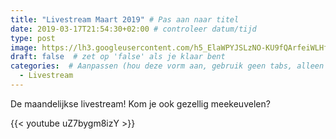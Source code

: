 ```yaml
---
title: "Livestream Maart 2019" # Pas aan naar titel
date: 2019-03-17T21:54:30+02:00 # controleer datum/tijd
type: post
image: https://lh3.googleusercontent.com/h5_ElaWPYJSLzNO-KU9fQArfeiWLHfqXsb4uZ1Udl2vocDcgW2drwPqrC1R-N3L1UkPBMcDLgKCsgC6y0G26PWoSkmz27zlX34BIXRdo_KQBEu59QOYjVOj8lbJ3SuL016e-jr8PrijRuLsHmyToxlfftmxLGra6EbNGcOir06UOGEAWu6DXw-aRBLUazSuFhfVOqFB4rJTvx_MrSsOavQpFEcJR3KOLHajJBwsqjZVC0MGOtaX1IAnKFmj82kyQM_rBUkSqRWEEIvvYzkfCT7WmD2wPHuRK_O7VsszUBr9i5ov95HwED7-gUZS-ru5UiyiJhucEvslMCtNFpGUQFRdd3Afv0pvvTwa_V54F92_wwqwhgsaSl30hjClDYtY8CMNuFHuykehZVkOfjG74uhOWcqQdIY0ey5Wnd2ngLZdK3AGgZzfbQo2rH7oM-DB95WEviS34NYO_HKSVQ6I_AAbNroNTlGGnWwpnnzXl80kLdhbBt_xa946gHYgFt11u3yfToyyNawNJKksQqq39Da4XTX9LSO9dux6QTZ4TwFkwF-DTesf58pY0YTrH7kHQgZmHbnr6T0vyg6ZoepQgcCrxvhJrbsC0HL3ED_GxXhGXrQ3n_-ytaZjgyvBHzJHqfMGH1ruoUMcQDgfXJS-Nyvh8OiDTE9dg3_pUM_elf-Fyoo1Se20r55_VA5sSoDhGfJIX8WtFbbXEmg-Tl2vb4NAEJQ=w960-h540-no
draft: false  # zet op 'false' als je klaar bent
categories:  # Aanpassen (hou deze vorm aan, gebruik geen tabs, alleen spaties)
  - Livestream
---
```


De maandelijkse livestream! Kom je ook gezellig meekeuvelen?

{{< youtube uZ7bygm8izY >}}
